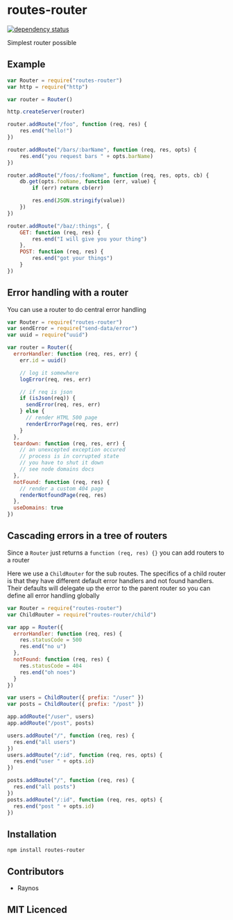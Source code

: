 # routes-router

[![dependency status][3]][4]

Simplest router possible

## Example

```js
var Router = require("routes-router")
var http = require("http")

var router = Router()

http.createServer(router)

router.addRoute("/foo", function (req, res) {
    res.end("hello!")
})

router.addRoute("/bars/:barName", function (req, res, opts) {
    res.end("you request bars " + opts.barName)
})

router.addRoute("/foos/:fooName", function (req, res, opts, cb) {
    db.get(opts.fooName, function (err, value) {
        if (err) return cb(err)

        res.end(JSON.stringify(value))
    })
})

router.addRoute("/baz/:things", {
    GET: function (req, res) {
        res.end("I will give you your thing")
    },
    POST: function (req, res) {
        res.end("got your things")
    }
})
```

## Error handling with a router

You can use a router to do central error handling

```js
var Router = require("routes-router")
var sendError = require("send-data/error")
var uuid = require("uuid")

var router = Router({
  errorHandler: function (req, res, err) {
    err.id = uuid()

    // log it somewhere
    logError(req, res, err)

    // if req is json
    if (isJson(req)) {
      sendError(req, res, err)
    } else {
      // render HTML 500 page
      renderErrorPage(req, res, err)
    }
  },
  teardown: function (req, res, err) {
    // an unexcepted exception occured
    // process is in corrupted state
    // you have to shut it down
    // see node domains docs
  },
  notFound: function (req, res) {
    // render a custom 404 page
    renderNotfoundPage(req, res)
  },
  useDomains: true
})
```

## Cascading errors in a tree of routers

Since a `Router` just returns a `function (req, res) {}` you can 
  add routers to a router

Here we use a `ChildRouter` for the sub routes. The specifics of
  a child router is that they have different default error
  handlers and not found handlers. Their defaults will delegate
  up the error to the parent router so you can define all error
  handling globally

```js
var Router = require("routes-router")
var ChildRouter = require("routes-router/child")

var app = Router({
  errorHandler: function (req, res) {
    res.statusCode = 500
    res.end("no u")
  },
  notFound: function (req, res) {
    res.statusCode = 404
    res.end("oh noes")
  }
})

var users = ChildRouter({ prefix: "/user" })
var posts = ChildRouter({ prefix: "/post" })

app.addRoute("/user", users)
app.addRoute("/post", posts)

users.addRoute("/", function (req, res) {
  res.end("all users")
})
users.addRoute("/:id", function (req, res, opts) {
  res.end("user " + opts.id)
})

posts.addRoute("/", function (req, res) {
  res.end("all posts")
})
posts.addRoute("/:id", function (req, res, opts) {
  res.end("post " + opts.id)
})
```


## Installation

`npm install routes-router`

## Contributors

 - Raynos

## MIT Licenced

  [1]: https://secure.travis-ci.org/Raynos/routes-router.png
  [2]: http://travis-ci.org/Raynos/routes-router
  [3]: https://david-dm.org/Raynos/routes-router/status.png
  [4]: https://david-dm.org/Raynos/routes-router
  [5]: https://ci.testling.com/Raynos/routes-router.png
  [6]: https://ci.testling.com/Raynos/routes-router

